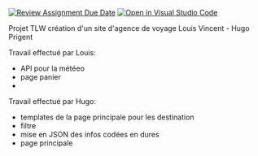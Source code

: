 [![Review Assignment Due Date](https://classroom.github.com/assets/deadline-readme-button-24ddc0f5d75046c5622901739e7c5dd533143b0c8e959d652212380cedb1ea36.svg)](https://classroom.github.com/a/d6404dBr)
[![Open in Visual Studio Code](https://classroom.github.com/assets/open-in-vscode-718a45dd9cf7e7f842a935f5ebbe5719a5e09af4491e668f4dbf3b35d5cca122.svg)](https://classroom.github.com/online_ide?assignment_repo_id=12344118&assignment_repo_type=AssignmentRepo)

Projet TLW création d'un site d'agence de voyage
Louis Vincent - Hugo Prigent


Travail effectué par Louis:
- API pour la météeo
- page panier
- 

Travail effectué par Hugo:
- templates de la page principale pour les destination
- filtre
- mise en JSON des infos codées en dures
- page principale
